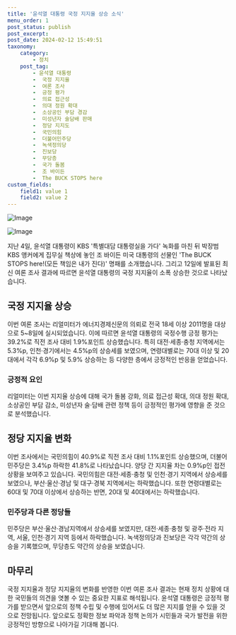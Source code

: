 ```yaml
---
title: '윤석열 대통령 국정 지지율 상승 소식'
menu_order: 1
post_status: publish
post_excerpt: 
post_date: 2024-02-12 15:49:51
taxonomy:
    category:
        - 정치
    post_tag:
        - 윤석열 대통령
        -  국정 지지율
        -  여론 조사
        -  긍정 평가
        -  의료 접근성
        -  의대 정원 확대
        -  소상공인 부담 경감
        -  미성년자 술담배 판매
        -  정당 지지도
        -  국민의힘
        -  더불어민주당
        -  녹색정의당
        -  진보당
        -  무당층
        -  국가 돌봄
        -  조 바이든
        -  The BUCK STOPS here
custom_fields:
    field1: value 1
    field2: value 2
---
```


![Image](https://imgnews.pstatic.net/image/081/2024/02/12/0003429819_001_20240212095701146.jpg?type=w647)

![Image](https://imgnews.pstatic.net/image/081/2024/02/12/0003429819_002_20240212095701186.png?type=w647)

지난 4일, 윤석열 대통령이 KBS '특별대담 대통령실을 가다' 녹화를 마친 뒤 박장범 KBS 앵커에게 집무실 책상에 놓인 조 바이든 미국 대통령의 선물인 'The BUCK STOPS here!(모든 책임은 내가 진다)' 명패를 소개했습니다. 그리고 12일에 발표된 최신 여론 조사 결과에 따르면 윤석열 대통령의 국정 지지율이 소폭 상승한 것으로 나타났습니다.
## 국정 지지율 상승
이번 여론 조사는 리얼미터가 에너지경제신문의 의뢰로 전국 18세 이상 2011명을 대상으로 5~8일에 실시되었습니다. 이에 따르면 윤석열 대통령의 국정수행 긍정 평가는 39.2%로 직전 조사 대비 1.9%포인트 상승했습니다. 특히 대전·세종·충청 지역에서는 5.3%p, 인천·경기에서는 4.5%p의 상승세를 보였으며, 연령대별로는 70대 이상 및 20대에서 각각 6.9%p 및 5.9% 상승하는 등 다양한 층에서 긍정적인 반응을 얻었습니다.
### 긍정적 요인
리얼미터는 이번 지지율 상승에 대해 국가 돌봄 강화, 의료 접근성 확대, 의대 정원 확대, 소상공인 부담 감소, 미성년자 술·담배 관련 정책 등이 긍정적인 평가에 영향을 준 것으로 분석했습니다.
## 정당 지지율 변화
이번 조사에서는 국민의힘이 40.9%로 직전 조사 대비 1.1%포인트 상승했으며, 더불어민주당은 3.4%p 하락한 41.8%로 나타났습니다. 양당 간 지지율 차는 0.9%p인 접전 상황을 보여주고 있습니다. 국민의힘은 대전·세종·충청 및 인천·경기 지역에서 상승세를 보였으나, 부산·울산·경남 및 대구·경북 지역에서는 하락했습니다. 또한 연령대별로는 60대 및 70대 이상에서 상승하는 반면, 20대 및 40대에서는 하락했습니다.
### 민주당과 다른 정당들
민주당은 부산·울산·경남지역에서 상승세를 보였지만, 대전·세종·충청 및 광주·전라 지역, 서울, 인천·경기 지역 등에서 하락했습니다. 녹색정의당과 진보당은 각각 약간의 상승을 기록했으며, 무당층도 약간의 상승을 보였습니다.
## 마무리
국정 지지율과 정당 지지율의 변화를 반영한 이번 여론 조사 결과는 현재 정치 상황에 대한 국민들의 의견을 엿볼 수 있는 중요한 지표로 해석됩니다. 윤석열 대통령은 긍정적 평가를 받으면서 앞으로의 정책 수립 및 수행에 있어서도 더 많은 지지를 얻을 수 있을 것으로 전망됩니다. 앞으로도 정확한 정보 파악과 정책 논의가 시민들과 국가 발전을 위한 긍정적인 방향으로 나아가길 기대해 봅니다.
